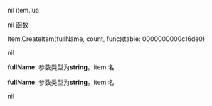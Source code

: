nil item.lua

nil 函数

Item.CreateItem(fullName, count, func)(table: 0000000000c16de0)

nil

**fullName**: 参数类型为**string**。item 名

**fullName**: 参数类型为**string**。item 名

nil


